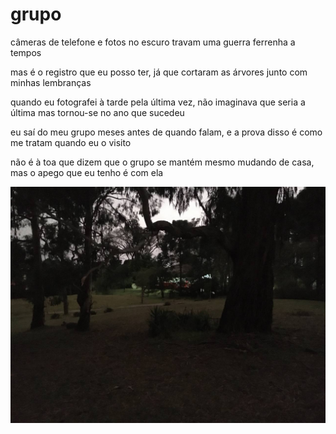 <!-- grupo :: 2023-12-07 21:28:37 -->

# grupo

câmeras de telefone e fotos no escuro travam uma guerra ferrenha a tempos

mas é o registro que eu posso ter, já que cortaram as árvores junto com minhas
lembranças

quando eu fotografei à tarde pela última vez, não imaginava que seria a última
mas tornou-se no ano que sucedeu

eu saí do meu grupo meses antes de quando falam, e a prova disso é como me
tratam quando eu o visito

não é à toa que dizem que o grupo se mantém mesmo mudando de casa, mas o apego
que eu tenho é com ela

![Grupo](/static/grupo.jpg)
